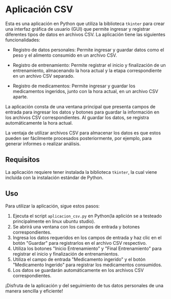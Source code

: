 # Aplicación CSV

Esta es una aplicación en Python que utiliza la biblioteca `tkinter` para crear una interfaz gráfica de usuario (GUI) que permite ingresar y registrar diferentes tipos de datos en archivos CSV. La aplicación tiene las siguientes funcionalidades:

- Registro de datos personales: Permite ingresar y guardar datos como el peso y el alimento consumido en un archivo CSV.

- Registro de entrenamiento: Permite registrar el inicio y finalización de un entrenamiento, almacenando la hora actual y la etapa correspondiente en un archivo CSV separado.

- Registro de medicamentos: Permite ingresar y guardar los medicamentos ingeridos, junto con la hora actual, en un archivo CSV aparte.

La aplicación consta de una ventana principal que presenta campos de entrada para ingresar los datos y botones para guardar la información en los archivos CSV correspondientes. Al guardar los datos, se registra automáticamente la hora actual.

La ventaja de utilizar archivos CSV para almacenar los datos es que estos pueden ser fácilmente procesados posteriormente, por ejemplo, para generar informes o realizar análisis.

## Requisitos

La aplicación requiere tener instalada la biblioteca `tkinter`, la cual viene incluida con la instalación estándar de Python.

## Uso

Para utilizar la aplicación, sigue estos pasos:

1. Ejecuta el script `aplicacion_csv.py` en Python(la aplición se a testeado principalmente en linux ubuntu studio).
2. Se abrirá una ventana con los campos de entrada y botones correspondientes.
3. Ingresa los datos requeridos en los campos de entrada y haz clic en el botón "Guardar" para registrarlos en el archivo CSV respectivo.
4. Utiliza los botones "Inicio Entrenamiento" y "Final Entrenamiento" para registrar el inicio y finalización de entrenamientos.
5. Utiliza el campo de entrada "Medicamento ingerido" y el botón "Medicamento Ingerido" para registrar los medicamentos consumidos.
6. Los datos se guardarán automáticamente en los archivos CSV correspondientes.

¡Disfruta de la aplicación y del seguimiento de tus datos personales de una manera sencilla y eficiente!
